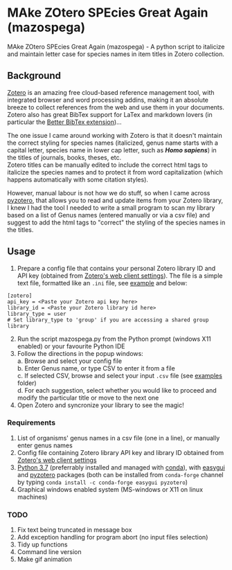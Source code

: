 # MAke ZOtero SPEcies Great Again (mazospega)
MAke ZOtero SPEcies Great Again (mazospega) - A python script to italicize and maintain letter case for species names in item titles in Zotero collection.

## Background
[Zotero](https://www.zotero.org/) is an amazing free cloud-based reference management tool, with integrated browser and word processing addins, making it an absolute breeze to collect references from the web and use them in your documents. 
Zotero also has great BibTex support for LaTex and markdown lovers (in particular the [Better BibTex extension](https://retorque.re/zotero-better-bibtex/))... 

The one issue I came around working with Zotero is that it doesn't maintain the correct styling for species names (italicized, genus name starts with a capital letter, species name in lower cap letter, such as **_Homo sapiens_**) in the titles of journals, books, theses, etc.  
Zotero titles can be manually edited to include the correct html tags to italicize the species names and to protect it from word capitalization (which happens automatically with some citation styles).  

However, manual labour is not how we do stuff, so when I came across [pyzotero](https://pyzotero.readthedocs.io/en/latest/#), that allows you to read and update items from your Zotero library, I knew I had the tool I needed to write a small program to scan my library based on a list of Genus names (entered manually or via a csv file) and suggest to add the html tags to "correct" the styling of the species names in the titles.

## Usage
1. Prepare a config file that contains your personal Zotero library ID and API key (obtained from [Zotero's web client settings](https://www.zotero.org/settings/keys)). The file is a simple text file, formatted like an `.ini` file, see [example](config/.zoterorc) and below:  
```
[zotero]
api_key = <Paste your Zotero api key here>
library_id = <Paste your Zotero library id here>
library_type = user
# Set library_type to 'group' if you are accessing a shared group library
```
2. Run the script mazospega.py from the Python prompt (windows X11 enabled) or your favourite Python IDE
3. Follow the directions in the popup windows:  
	a. Browse and select your config file  
	b. Enter Genus name, or type CSV to enter it from a file  
	c. If selected CSV, browse and select your input `.csv` file (see [examples](examples/) folder)  
	d. For each suggestion, select whether you would like to proceed and modify the particular title or move to the next one  
4. Open Zotero and syncronize your library to see the magic!

### Requirements
1. List of organisms' genus names in a csv file (one in a line), or manually enter genus names
2. Config file containing Zotero library API key and library ID obtained from [Zotero's web client settings](https://www.zotero.org/settings/keys) 
3. [Python 3.7](https://www.python.org/downloads/) (preferrably installed and managed with [conda](https://docs.conda.io/en/latest/miniconda.html)), with [easygui](https://github.com/robertlugg/easygui) and [pyzotero](https://pyzotero.readthedocs.io/en/latest/#) packages (both can be installed from `conda-forge` channel by typing `conda install -c conda-forge easygui pyzotero`) 
4. Graphical windows enabled system (MS-windows or X11 on linux machines)

### TODO
1. Fix text being truncated in message box
2. Add exception handling for program abort (no input files selection)
3. Tidy up functions
4. Command line version
5. Make gif animation 
